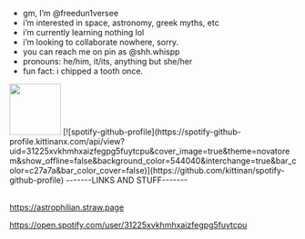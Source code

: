 -  gm, I’m @freedun1versee
-  i’m interested in space, astronomy, greek myths, etc
-  i’m currently learning nothing lol
-  i’m looking to collaborate nowhere, sorry.
- you can reach me on pin as @shh.whispp
- pronouns: he/him, it/its, anything but she/her
- fun fact: i chipped a tooth once.

<img src=https://files.catbox.moe/0skb6k.png width=90px>
[![spotify-github-profile](https://spotify-github-profile.kittinanx.com/api/view?uid=31225xvkhmhxaizfegpg5fuytcpu&cover_image=true&theme=novatorem&show_offline=false&background_color=544040&interchange=true&bar_color=c27a7a&bar_color_cover=false)](https://github.com/kittinan/spotify-github-profile)
-------LINKS AND STUFF-------

<br>https://astrophilian.straw.page

https://open.spotify.com/user/31225xvkhmhxaizfegpg5fuytcpu

